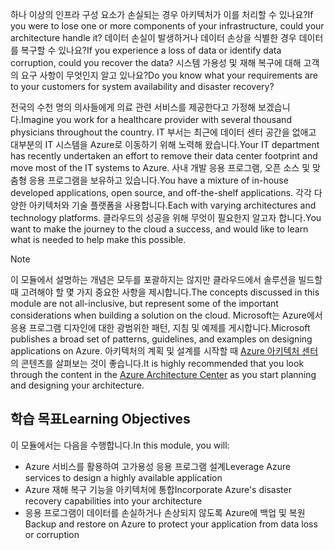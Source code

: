 <span data-ttu-id="53f5d-101">하나 이상의 인프라 구성 요소가 손실되는 경우 아키텍처가 이를 처리할 수 있나요?</span><span class="sxs-lookup"><span data-stu-id="53f5d-101">If you were to lose one or more components of your infrastructure, could your architecture handle it?</span></span> <span data-ttu-id="53f5d-102">데이터 손실이 발생하거나 데이터 손상을 식별한 경우 데이터를 복구할 수 있나요?</span><span class="sxs-lookup"><span data-stu-id="53f5d-102">If you experience a loss of data or identify data corruption, could you recover the data?</span></span> <span data-ttu-id="53f5d-103">시스템 가용성 및 재해 복구에 대해 고객의 요구 사항이 무엇인지 알고 있나요?</span><span class="sxs-lookup"><span data-stu-id="53f5d-103">Do you know what your requirements are to your customers for system availability and disaster recovery?</span></span>

<span data-ttu-id="53f5d-104">전국의 수천 명의 의사들에게 의료 관련 서비스를 제공한다고 가정해 보겠습니다.</span><span class="sxs-lookup"><span data-stu-id="53f5d-104">Imagine you work for a healthcare provider with several thousand physicians throughout the country.</span></span> <span data-ttu-id="53f5d-105">IT 부서는 최근에 데이터 센터 공간을 없애고 대부분의 IT 시스템을 Azure로 이동하기 위해 노력해 왔습니다.</span><span class="sxs-lookup"><span data-stu-id="53f5d-105">Your IT department has recently undertaken an effort to remove their data center footprint and move most of the IT systems to Azure.</span></span> <span data-ttu-id="53f5d-106">사내 개발 응용 프로그램, 오픈 소스 및 맞춤형 응용 프로그램을 보유하고 있습니다.</span><span class="sxs-lookup"><span data-stu-id="53f5d-106">You have a mixture of in-house developed applications, open source, and off-the-shelf applications.</span></span> <span data-ttu-id="53f5d-107">각각 다양한 아키텍처와 기술 플랫폼을 사용합니다.</span><span class="sxs-lookup"><span data-stu-id="53f5d-107">Each with varying architectures and technology platforms.</span></span> <span data-ttu-id="53f5d-108">클라우드의 성공을 위해 무엇이 필요한지 알고자 합니다.</span><span class="sxs-lookup"><span data-stu-id="53f5d-108">You want to make the journey to the cloud a success, and would like to learn what is needed to help make this possible.</span></span>  

> [!NOTE]
> <span data-ttu-id="53f5d-109">이 모듈에서 설명하는 개념은 모두를 포괄하지는 않지만 클라우드에서 솔루션을 빌드할 때 고려해야 할 몇 가지 중요한 사항을 제시합니다.</span><span class="sxs-lookup"><span data-stu-id="53f5d-109">The concepts discussed in this module are not all-inclusive, but represent some of the important considerations when building a solution on the cloud.</span></span> <span data-ttu-id="53f5d-110">Microsoft는 Azure에서 응용 프로그램 디자인에 대한 광범위한 패턴, 지침 및 예제를 게시합니다.</span><span class="sxs-lookup"><span data-stu-id="53f5d-110">Microsoft publishes a broad set of patterns, guidelines, and examples on designing applications on Azure.</span></span> <span data-ttu-id="53f5d-111">아키텍처의 계획 및 설계를 시작할 때 [Azure 아키텍처 센터](https://docs.microsoft.com/azure/architecture/)의 콘텐츠를 살펴보는 것이 좋습니다.</span><span class="sxs-lookup"><span data-stu-id="53f5d-111">It is highly recommended that you look through the content in the [Azure Architecture Center](https://docs.microsoft.com/azure/architecture/) as you start planning and designing your architecture.</span></span>

## <a name="learning-objectives"></a><span data-ttu-id="53f5d-112">학습 목표</span><span class="sxs-lookup"><span data-stu-id="53f5d-112">Learning Objectives</span></span>

<span data-ttu-id="53f5d-113">이 모듈에서는 다음을 수행합니다.</span><span class="sxs-lookup"><span data-stu-id="53f5d-113">In this module, you will:</span></span>

- <span data-ttu-id="53f5d-114">Azure 서비스를 활용하여 고가용성 응용 프로그램 설계</span><span class="sxs-lookup"><span data-stu-id="53f5d-114">Leverage Azure services to design a highly available application</span></span>
- <span data-ttu-id="53f5d-115">Azure 재해 복구 기능을 아키텍처에 통합</span><span class="sxs-lookup"><span data-stu-id="53f5d-115">Incorporate Azure's disaster recovery capabilities into your architecture</span></span>
- <span data-ttu-id="53f5d-116">응용 프로그램이 데이터를 손실하거나 손상되지 않도록 Azure에 백업 및 복원</span><span class="sxs-lookup"><span data-stu-id="53f5d-116">Backup and restore on Azure to protect your application from data loss or corruption</span></span>